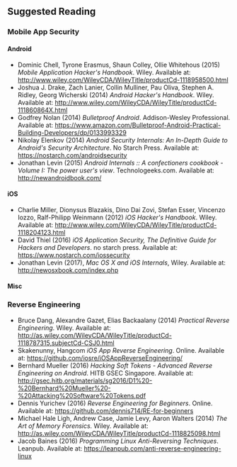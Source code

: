 ## Suggested Reading

### Mobile App Security

#### Android

- Dominic Chell, Tyrone Erasmus, Shaun Colley, Ollie Whitehous (2015) *Mobile Application Hacker's Handbook*. Wiley. Available at: <http://www.wiley.com/WileyCDA/WileyTitle/productCd-1118958500.html>
- Joshua J. Drake, Zach Lanier, Collin Mulliner, Pau Oliva, Stephen A. Ridley, Georg Wicherski (2014) *Android Hacker's Handbook*. Wiley. Available at: <http://www.wiley.com/WileyCDA/WileyTitle/productCd-111860864X.html>
- Godfrey Nolan (2014) *Bulletproof Android*. Addison-Wesley Professional. Available at: <https://www.amazon.com/Bulletproof-Android-Practical-Building-Developers/dp/0133993329>
- Nikolay Elenkov (2014) *Android Security Internals: An In-Depth Guide to Android's Security Architecture*. No Starch Press. Available at: <https://nostarch.com/androidsecurity>
- Jonathan Levin (2015) *Android Internals :: A confectioners cookbook - Volume I: The power user's view*. Technologeeks.com. Available at: <http://newandroidbook.com/>

#### iOS

- Charlie Miller, Dionysus Blazakis, Dino Dai Zovi, Stefan Esser, Vincenzo Iozzo, Ralf-Philipp Weinmann (2012) *iOS Hacker's Handbook*. Wiley. Available at: <http://www.wiley.com/WileyCDA/WileyTitle/productCd-1118204123.html>
- David Thiel (2016) *iOS Application Security, The Definitive Guide for Hackers and Developers*. no starch press. Available at: <https://www.nostarch.com/iossecurity>
- Jonathan Levin (2017), *Mac OS X and iOS Internals*, Wiley. Available at: <http://newosxbook.com/index.php>

#### Misc

### Reverse Engineering

- Bruce Dang, Alexandre Gazet, Elias Backaalany (2014) *Practical Reverse Engineering*. Wiley. Available at: <http://as.wiley.com/WileyCDA/WileyTitle/productCd-1118787315,subjectCd-CSJ0.html>
- Skakenunny, Hangcom *iOS App Reverse Engineering*. Online. Available at: <https://github.com/iosre/iOSAppReverseEngineering/>
- Bernhard Mueller (2016) *Hacking Soft Tokens - Advanced Reverse Engineering on Android*. HITB GSEC Singapore. Available at: <http://gsec.hitb.org/materials/sg2016/D1%20-%20Bernhard%20Mueller%20-%20Attacking%20Software%20Tokens.pdf>
- Dennis Yurichev (2016) *Reverse Engineering for Beginners*. Online. Available at: <https://github.com/dennis714/RE-for-beginners>
- Michael Hale Ligh, Andrew Case, Jamie Levy, Aaron Walters (2014) *The Art of Memory Forensics.* Wiley. Available at: <http://as.wiley.com/WileyCDA/WileyTitle/productCd-1118825098.html>
- Jacob Baines (2016) *Programming Linux Anti-Reversing Techniques*. Leanpub. Available at: <https://leanpub.com/anti-reverse-engineering-linux>
